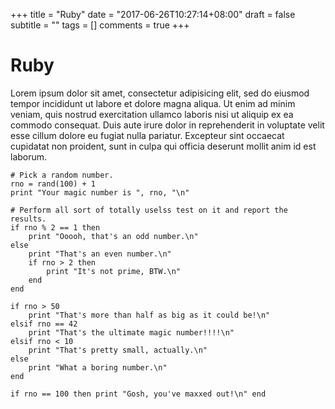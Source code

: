 +++
title = "Ruby"
date = "2017-06-26T10:27:14+08:00"
draft = false
subtitle = ""
tags = []
comments = true
+++

# Ruby

Lorem ipsum dolor sit amet, consectetur adipisicing elit, sed do eiusmod
tempor incididunt ut labore et dolore magna aliqua. Ut enim ad minim veniam,
quis nostrud exercitation ullamco laboris nisi ut aliquip ex ea commodo
consequat. Duis aute irure dolor in reprehenderit in voluptate velit esse
cillum dolore eu fugiat nulla pariatur. Excepteur sint occaecat cupidatat non
proident, sunt in culpa qui officia deserunt mollit anim id est laborum.

```
# Pick a random number.
rno = rand(100) + 1
print "Your magic number is ", rno, "\n"

# Perform all sort of totally uselss test on it and report the results.
if rno % 2 == 1 then
    print "Ooooh, that's an odd number.\n"
else
    print "That's an even number.\n"
    if rno > 2 then
        print "It's not prime, BTW.\n"
    end
end

if rno > 50
    print "That's more than half as big as it could be!\n"
elsif rno == 42
    print "That's the ultimate magic number!!!!\n"
elsif rno < 10
    print "That's pretty small, actually.\n"
else
    print "What a boring number.\n"
end

if rno == 100 then print "Gosh, you've maxxed out!\n" end
```
